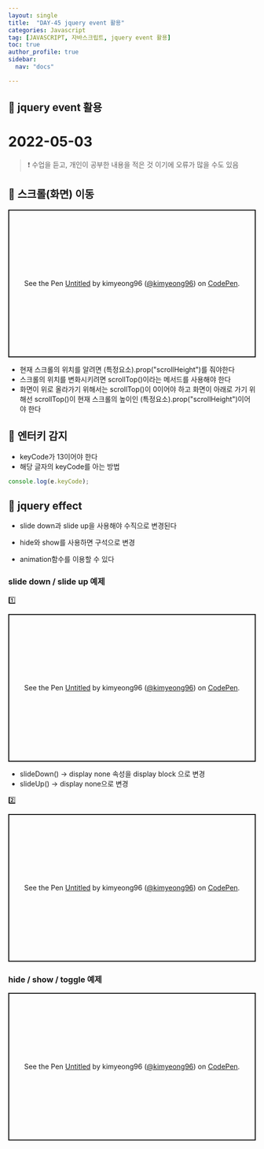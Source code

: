 ```yaml
---
layout: single
title:  "DAY-45 jquery event 활용"
categories: Javascript
tag: [JAVASCRIPT, 자바스크립트, jquery event 활용]
toc: true
author_profile: true
sidebar:
  nav: "docs"

---
```


## 🚀 jquery event 활용

# 2022-05-03

<!--Quote-->
> ❗ 수업을 듣고, 개인이 공부한 내용을 적은 것 이기에 오류가 많을 수도 있음




## 🔔 스크롤(화면) 이동

<p class="codepen" data-height="300" data-default-tab="html,result" data-slug-hash="gOvpavK" data-user="kimyeong96" style="height: 300px; box-sizing: border-box; display: flex; align-items: center; justify-content: center; border: 2px solid; margin: 1em 0; padding: 1em;">
  <span>See the Pen <a href="https://codepen.io/kimyeong96/pen/gOvpavK">
  Untitled</a> by kimyeong96 (<a href="https://codepen.io/kimyeong96">@kimyeong96</a>)
  on <a href="https://codepen.io">CodePen</a>.</span>
</p>
<script async src="https://cpwebassets.codepen.io/assets/embed/ei.js"></script>


- 현재 스크롤의 위치를 알려면 (특정요소).prop("scrollHeight")를 줘야한다
- 스크롤의 위치를 변화시키려면 scrollTop()이라는 메서드를 사용해야 한다
- 화면이 위로 올라가기 위해서는 scrollTop()이 0이어야 하고 화면이 아래로 가기 위해선 scrollTop()이 현재 스크롤의 높이인 (특정요소).prop("scrollHeight")이어야 한다


## 🔔 엔터키 감지

- keyCode가 13이어야 한다
- 해당 글자의 keyCode를 아는 방법

```javascript
console.log(e.keyCode);
```


## 🔔 jquery effect
- slide down과 slide up을 사용해야 수직으로 변경된다
- hide와 show를 사용하면 구석으로 변경

- animation함수를 이용할 수 있다


### slide down / slide up 예제


1️⃣


<p class="codepen" data-height="300" data-default-tab="html,result" data-slug-hash="BaYNzNr" data-user="kimyeong96" style="height: 300px; box-sizing: border-box; display: flex; align-items: center; justify-content: center; border: 2px solid; margin: 1em 0; padding: 1em;">
  <span>See the Pen <a href="https://codepen.io/kimyeong96/pen/BaYNzNr">
  Untitled</a> by kimyeong96 (<a href="https://codepen.io/kimyeong96">@kimyeong96</a>)
  on <a href="https://codepen.io">CodePen</a>.</span>
</p>
<script async src="https://cpwebassets.codepen.io/assets/embed/ei.js"></script>

- slideDown() -> display none 속성을 display block 으로 변경
- slideUp() -> display none으로 변경

2️⃣


<p class="codepen" data-height="300" data-default-tab="html,result" data-slug-hash="XWZbXze" data-user="kimyeong96" style="height: 300px; box-sizing: border-box; display: flex; align-items: center; justify-content: center; border: 2px solid; margin: 1em 0; padding: 1em;">
  <span>See the Pen <a href="https://codepen.io/kimyeong96/pen/XWZbXze">
  Untitled</a> by kimyeong96 (<a href="https://codepen.io/kimyeong96">@kimyeong96</a>)
  on <a href="https://codepen.io">CodePen</a>.</span>
</p>
<script async src="https://cpwebassets.codepen.io/assets/embed/ei.js"></script>


### hide / show / toggle 예제
<p class="codepen" data-height="300" data-default-tab="html,result" data-slug-hash="eYVNzmw" data-user="kimyeong96" style="height: 300px; box-sizing: border-box; display: flex; align-items: center; justify-content: center; border: 2px solid; margin: 1em 0; padding: 1em;">
  <span>See the Pen <a href="https://codepen.io/kimyeong96/pen/eYVNzmw">
  Untitled</a> by kimyeong96 (<a href="https://codepen.io/kimyeong96">@kimyeong96</a>)
  on <a href="https://codepen.io">CodePen</a>.</span>
</p>
<script async src="https://cpwebassets.codepen.io/assets/embed/ei.js"></script>